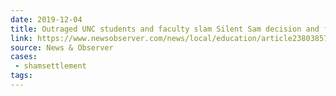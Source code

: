 ```yaml
---
date: 2019-12-04
title: Outraged UNC students and faculty slam Silent Sam decision and fear for campus safety
link: https://www.newsobserver.com/news/local/education/article238038574.html
source: News & Observer
cases:
 - shamsettlement
tags:
---
```

